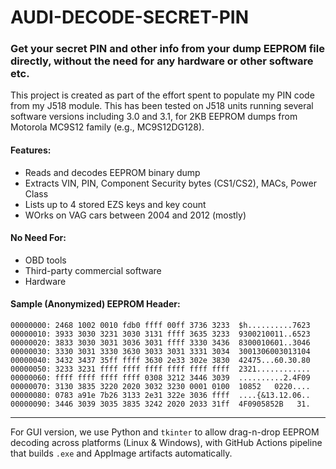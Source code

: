 # AUDI-DECODE-SECRET-PIN

### Get your secret PIN and other info from your dump EEPROM file directly, without the need for any hardware or other software etc.

This project is created as part of the effort spent to populate my PIN code from my J518 module. This has been tested on J518 units running several software versions including 3.0 and 3.1, for 2KB EEPROM dumps from Motorola MC9S12 family (e.g., MC9S12DG128).

#### Features:

* Reads and decodes EEPROM binary dump
* Extracts VIN, PIN, Component Security bytes (CS1/CS2), MACs, Power Class
* Lists up to 4 stored EZS keys and key count
* WOrks on VAG cars between 2004 and 2012 (mostly)

#### No Need For:

* OBD tools
* Third-party commercial software
* Hardware

#### Sample (Anonymized) EEPROM Header:

```
00000000: 2468 1002 0010 fdb0 ffff 00ff 3736 3233  $h..........7623
00000010: 3933 3030 3231 3030 3131 ffff 3635 3233  9300210011..6523
00000020: 3833 3030 3031 3036 3031 ffff 3330 3436  8300010601..3046
00000030: 3330 3031 3330 3630 3033 3031 3331 3034  3001306003013104
00000040: 3432 3437 35ff ffff 3630 2e33 302e 3830  42475...60.30.80
00000050: 3233 3231 ffff ffff ffff ffff ffff ffff  2321............
00000060: ffff ffff ffff ffff 0308 3212 3446 3039  ..........2.4F09
00000070: 3130 3835 3220 2020 3032 3230 0001 0100  10852   0220....
00000080: 0783 a91e 7b26 3133 2e31 322e 3036 ffff  ....{&13.12.06..
00000090: 3446 3039 3035 3835 3242 2020 2033 31ff  4F0905852B   31.
```

---

For GUI version, we use Python and `tkinter` to allow drag-n-drop EEPROM decoding across platforms (Linux & Windows), with GitHub Actions pipeline that builds `.exe` and AppImage artifacts automatically.


